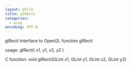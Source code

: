 ```yaml
---
layout: mfile
title: glRecti
categories:
  - wrap
encoding: UTF-8
---
```


glRecti  Interface to OpenGL function glRecti

usage:  glRecti( x1, y1, x2, y2 )

C function:  void glRecti(GLint x1, GLint y1, GLint x2, GLint y2)